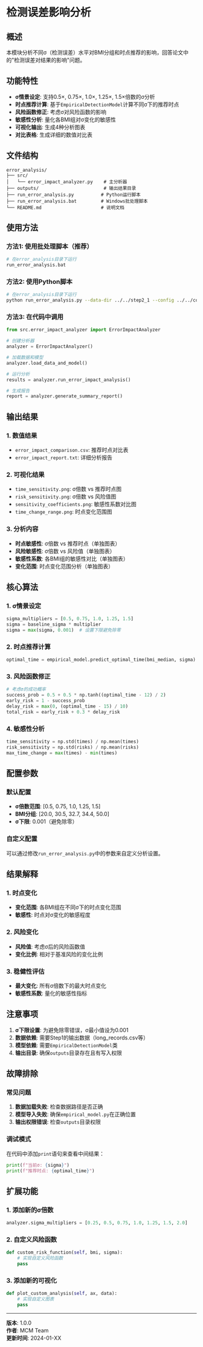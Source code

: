 # 检测误差影响分析

## 概述

本模块分析不同σ（检测误差）水平对BMI分组和时点推荐的影响，回答论文中的"检测误差对结果的影响"问题。

## 功能特性

- **σ情景设定**: 支持0.5×, 0.75×, 1.0×, 1.25×, 1.5×倍数的σ分析
- **时点推荐计算**: 基于`EmpiricalDetectionModel`计算不同σ下的推荐时点
- **风险函数修正**: 考虑σ对风险函数的影响
- **敏感性分析**: 量化各BMI组对σ变化的敏感性
- **可视化输出**: 生成4种分析图表
- **对比表格**: 生成详细的数值对比表

## 文件结构

```
error_analysis/
├── src/
│   └── error_impact_analyzer.py    # 主分析器
├── outputs/                        # 输出结果目录
├── run_error_analysis.py          # Python运行脚本
├── run_error_analysis.bat         # Windows批处理脚本
└── README.md                      # 说明文档
```

## 使用方法

### 方法1: 使用批处理脚本（推荐）
```bash
# 在error_analysis目录下运行
run_error_analysis.bat
```

### 方法2: 使用Python脚本
```bash
# 在error_analysis目录下运行
python run_error_analysis.py --data-dir ../../step2_1 --config ../../config/step2_config.yaml
```

### 方法3: 在代码中调用
```python
from src.error_impact_analyzer import ErrorImpactAnalyzer

# 创建分析器
analyzer = ErrorImpactAnalyzer()

# 加载数据和模型
analyzer.load_data_and_model()

# 运行分析
results = analyzer.run_error_impact_analysis()

# 生成报告
report = analyzer.generate_summary_report()
```

## 输出结果

### 1. 数值结果
- `error_impact_comparison.csv`: 推荐时点对比表
- `error_impact_report.txt`: 详细分析报告

### 2. 可视化结果
- `time_sensitivity.png`: σ倍数 vs 推荐时点图
- `risk_sensitivity.png`: σ倍数 vs 风险值图
- `sensitivity_coefficients.png`: 敏感性系数对比图
- `time_change_range.png`: 时点变化范围图

### 3. 分析内容
- **时点敏感性**: σ倍数 vs 推荐时点（单独图表）
- **风险敏感性**: σ倍数 vs 风险值（单独图表）
- **敏感性系数**: 各BMI组的敏感性对比（单独图表）
- **变化范围**: 时点变化范围分析（单独图表）

## 核心算法

### 1. σ情景设定
```python
sigma_multipliers = [0.5, 0.75, 1.0, 1.25, 1.5]
sigma = baseline_sigma * multiplier
sigma = max(sigma, 0.001)  # 设置下限避免除零
```

### 2. 时点推荐计算
```python
optimal_time = empirical_model.predict_optimal_time(bmi_median, sigma)
```

### 3. 风险函数修正
```python
# 考虑σ的成功概率
success_prob = 0.5 + 0.5 * np.tanh((optimal_time - 12) / 2)
early_risk = 1 - success_prob
delay_risk = max(0, (optimal_time - 15) / 10)
total_risk = early_risk + 0.3 * delay_risk
```

### 4. 敏感性分析
```python
time_sensitivity = np.std(times) / np.mean(times)
risk_sensitivity = np.std(risks) / np.mean(risks)
max_time_change = max(times) - min(times)
```

## 配置参数

### 默认配置
- **σ倍数范围**: [0.5, 0.75, 1.0, 1.25, 1.5]
- **BMI分组**: [20.0, 30.5, 32.7, 34.4, 50.0]
- **σ下限**: 0.001（避免除零）

### 自定义配置
可以通过修改`run_error_analysis.py`中的参数来自定义分析设置。

## 结果解释

### 1. 时点变化
- **变化范围**: 各BMI组在不同σ下的时点变化范围
- **敏感性**: 时点对σ变化的敏感程度

### 2. 风险变化
- **风险值**: 考虑σ后的风险函数值
- **变化比例**: 相对于基准风险的变化比例

### 3. 稳健性评估
- **最大变化**: 所有σ倍数下的最大时点变化
- **敏感性系数**: 量化的敏感性指标

## 注意事项

1. **σ下限设置**: 为避免除零错误，σ最小值设为0.001
2. **数据依赖**: 需要Step1的输出数据（long_records.csv等）
3. **模型依赖**: 需要`EmpiricalDetectionModel`类
4. **输出目录**: 确保`outputs`目录存在且有写入权限

## 故障排除

### 常见问题
1. **数据加载失败**: 检查数据路径是否正确
2. **模型导入失败**: 确保`empirical_model.py`在正确位置
3. **输出权限错误**: 检查`outputs`目录权限

### 调试模式
在代码中添加`print`语句来查看中间结果：
```python
print(f"当前σ: {sigma}")
print(f"推荐时点: {optimal_time}")
```

## 扩展功能

### 1. 添加新的σ倍数
```python
analyzer.sigma_multipliers = [0.25, 0.5, 0.75, 1.0, 1.25, 1.5, 2.0]
```

### 2. 自定义风险函数
```python
def custom_risk_function(self, bmi, sigma):
    # 实现自定义风险函数
    pass
```

### 3. 添加新的可视化
```python
def plot_custom_analysis(self, ax, data):
    # 实现自定义图表
    pass
```

---

**版本**: 1.0.0  
**作者**: MCM Team  
**更新时间**: 2024-01-XX
